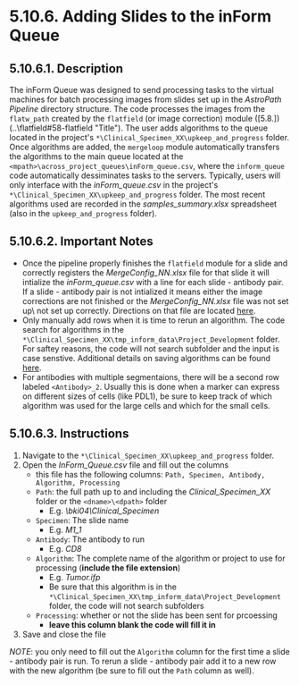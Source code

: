 # 5.10.6. Adding Slides to the inForm Queue
## 5.10.6.1. Description
The inForm Queue was designed to send processing tasks to the virtual machines for batch processing images from slides set up in the *AstroPath Pipeline* directory structure. The code processes the images from the ```flatw_path``` created by the ```flatfield``` (or image correction) module ([5.8.])(\..\flatfield#58-flatfield "Title"). The user adds algorithms to the queue located in the project's ```*\Clinical_Specimen_XX\upkeep_and_progress``` folder. Once algorithms are added, the ```mergeloop``` module automatically transfers the algorithms to the main queue located at the ```<mpath>\across_project_queues\inForm_queue.csv```, where the ```inform_queue``` code automatically dessiminates tasks to the servers. Typically, users will only interface with the *inForm_queue.csv* in the project's ```*\Clinical_Specimen_XX\upkeep_and_progress``` folder. The most recent algorithms used are recorded in the *samples_summary.xlsx* spreadsheet (also in the ```upkeep_and_progress``` folder).

## 5.10.6.2. Important Notes
- Once the pipeline properly finishes the ```flatfield``` module for a slide and correctly registers the *MergeConfig_NN.xlsx* file for that slide it will intialize the *inForm_queue.csv* with a line for each slide - antibody pair. If a slide - antibody pair is not intialized it means either the image corrections are not finished or the *MergeConfig_NN.xlsx* file was not set up\ not set up correctly. Directions on that file are located [here](). 
- Only manually add rows when it is time to rerun an algorithm. The code search for algorithms in the ```*\Clinical_Specimen_XX\tmp_inform_data\Project_Development``` folder. For saftey reasons, the code will not search subfolder and the input is case senstive. Additional details on saving algorithms can be found [here]().
- For antibodies with multiple segmentaions, there will be a second row labeled ```<Antibody>_2```. Usually this is done when a marker can express on different sizes of cells (like PDL1), be sure to keep track of which algorithm was used for the large cells and which for the small cells.

## 5.10.6.3. Instructions
1. Navigate to the ```*\Clinical_Specimen_XX\upkeep_and_progress``` folder.
2. Open the *InForm_Queue.csv* file and fill out the columns
   - this file has the following columns: ```Path, Specimen, Antibody, Algorithm, Processing```
   - ```Path```: the full path up to and including the *Clinical_Specimen_XX* folder or the ```<dname>\<dpath>``` folder
     - E.g. *\\bki04\Clinical_Specimen*
   - ```Specimen```: The slide name
     - E.g. *M1_1*
   - ```Antibody```: The antibody to run
     - E.g. *CD8*
   - ```Algorithm```: The complete name of the algorithm or project to use for processing (**include the file extension**)
     - E.g. *Tumor.ifp*
     - Be sure that this algorithm is in the ```*\Clinical_Specimen_XX\tmp_inform_data\Project_Development``` folder, the code will not search subfolders
   - ```Processing```: whether or not the slide has been sent for prcoessing
     - **leave this column blank the code will fill it in**
3. Save and close the file

*NOTE*: you only need to fill out the ```Algorithm``` column for the first time a slide - antibody pair is run. To rerun a slide - antibody pair add it to a new row with the new algorithm (be sure to fill out the ```Path``` column as well).

